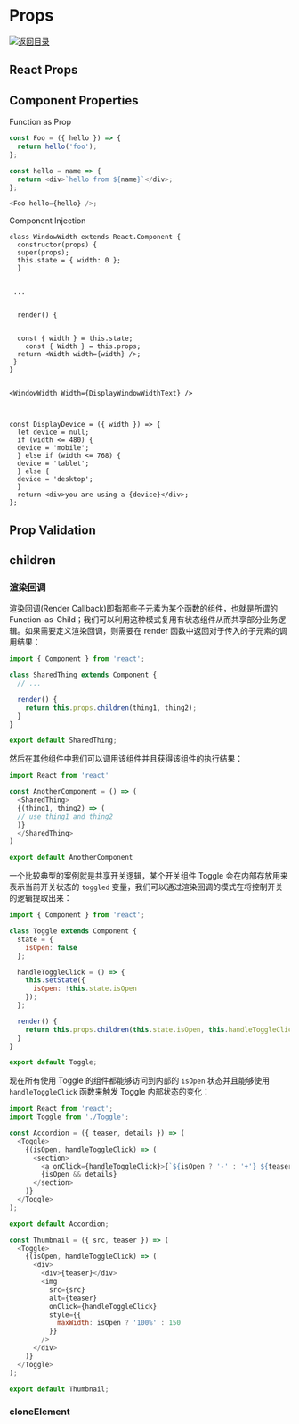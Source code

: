 # Props

[![&#x8FD4;&#x56DE;&#x76EE;&#x5F55;](https://i.postimg.cc/50XLzC7C/image.png)](https://github.com/wx-chevalier/Web-Series)

## React Props

## Component Properties

Function as Prop

```javascript
const Foo = ({ hello }) => {
  return hello('foo');
};

const hello = name => {
  return <div>`hello from ${name}`</div>;
};

<Foo hello={hello} />;
```

Component Injection

```text
class WindowWidth extends React.Component {
  constructor(props) {
  super(props);
  this.state = { width: 0 };
  }


 ...


  render() {


  const { width } = this.state;
    const { Width } = this.props;
  return <Width width={width} />;
 }
}


<WindowWidth Width={DisplayWindowWidthText} />



const DisplayDevice = ({ width }) => {
  let device = null;
  if (width <= 480) {
  device = 'mobile';
  } else if (width <= 768) {
  device = 'tablet';
  } else {
  device = 'desktop';
  }
  return <div>you are using a {device}</div>;
};
```

## Prop Validation

## children

### 渲染回调

渲染回调\(Render Callback\)即指那些子元素为某个函数的组件，也就是所谓的 Function-as-Child；我们可以利用这种模式复用有状态组件从而共享部分业务逻辑。如果需要定义渲染回调，则需要在 render 函数中返回对于传入的子元素的调用结果：

```javascript
import { Component } from 'react';

class SharedThing extends Component {
  // ...

  render() {
    return this.props.children(thing1, thing2);
  }
}

export default SharedThing;
```

然后在其他组件中我们可以调用该组件并且获得该组件的执行结果：

```javascript
import React from 'react'

const AnotherComponent = () => (
  <SharedThing>
  {(thing1, thing2) => (
  // use thing1 and thing2
  )}
  </SharedThing>
)

export default AnotherComponent
```

一个比较典型的案例就是共享开关逻辑，某个开关组件 Toggle 会在内部存放用来表示当前开关状态的 `toggled` 变量，我们可以通过渲染回调的模式在将控制开关的逻辑提取出来：

```javascript
import { Component } from 'react';

class Toggle extends Component {
  state = {
    isOpen: false
  };

  handleToggleClick = () => {
    this.setState({
      isOpen: !this.state.isOpen
    });
  };

  render() {
    return this.props.children(this.state.isOpen, this.handleToggleClick);
  }
}

export default Toggle;
```

现在所有使用 Toggle 的组件都能够访问到内部的 `isOpen` 状态并且能够使用 `handleToggleClick` 函数来触发 Toggle 内部状态的变化：

```javascript
import React from 'react';
import Toggle from './Toggle';

const Accordion = ({ teaser, details }) => (
  <Toggle>
    {(isOpen, handleToggleClick) => (
      <section>
        <a onClick={handleToggleClick}>{`${isOpen ? '-' : '+'} ${teaser}`} </a>
        {isOpen && details}
      </section>
    )}
  </Toggle>
);

export default Accordion;
```

```javascript
const Thumbnail = ({ src, teaser }) => (
  <Toggle>
    {(isOpen, handleToggleClick) => (
      <div>
        <div>{teaser}</div>
        <img
          src={src}
          alt={teaser}
          onClick={handleToggleClick}
          style={{
            maxWidth: isOpen ? '100%' : 150
          }}
        />
      </div>
    )}
  </Toggle>
);

export default Thumbnail;
```

### cloneElement

